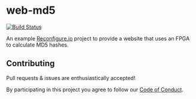 web-md5
======

[![Build Status](https://travis-ci.org/ReconfigureIO/web-md5.svg?branch=master)](https://travis-ci.org/ReconfigureIO/web-md5)

An example [Reconfigure.io](https://reconfigure.io) project to provide a website that uses an FPGA to calculate MD5 hashes.

Contributing
------------

Pull requests & issues are enthusiastically accepted!

By participating in this project you agree to follow our [Code of Conduct](CODE_OF_CONDUCT.md).
